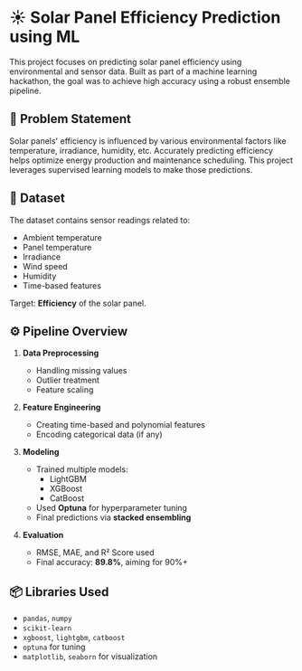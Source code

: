 # ☀️ Solar Panel Efficiency Prediction using ML

This project focuses on predicting solar panel efficiency using environmental and sensor data. Built as part of a machine learning hackathon, the goal was to achieve high accuracy using a robust ensemble pipeline.

## 📌 Problem Statement

Solar panels' efficiency is influenced by various environmental factors like temperature, irradiance, humidity, etc. Accurately predicting efficiency helps optimize energy production and maintenance scheduling. This project leverages supervised learning models to make those predictions.

## 🧩 Dataset

The dataset contains sensor readings related to:
- Ambient temperature
- Panel temperature
- Irradiance
- Wind speed
- Humidity
- Time-based features

Target: **Efficiency** of the solar panel.

## ⚙️ Pipeline Overview

1. **Data Preprocessing**
   - Handling missing values
   - Outlier treatment
   - Feature scaling

2. **Feature Engineering**
   - Creating time-based and polynomial features
   - Encoding categorical data (if any)

3. **Modeling**
   - Trained multiple models:
     - LightGBM
     - XGBoost
     - CatBoost
   - Used **Optuna** for hyperparameter tuning
   - Final predictions via **stacked ensembling**

4. **Evaluation**
   - RMSE, MAE, and R² Score used
   - Final accuracy: **89.8%**, aiming for 90%+

## 📦 Libraries Used

- `pandas`, `numpy`
- `scikit-learn`
- `xgboost`, `lightgbm`, `catboost`
- `optuna` for tuning
- `matplotlib`, `seaborn` for visualization


